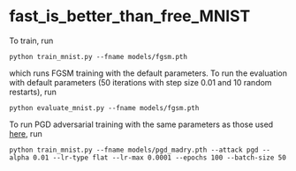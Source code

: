 # fast_is_better_than_free_MNIST

To train, run 

`python train_mnist.py --fname models/fgsm.pth` 

which runs FGSM training with the default parameters. To run the evaluation with default parameters (50 iterations with step size 0.01 and 10 random restarts), run 

`python evaluate_mnist.py --fname models/fgsm.pth`

To run PGD adversarial training with the same parameters as those used [here](https://github.com/MadryLab/mnist_challenge/blob/master/config.json), run 

`python train_mnist.py --fname models/pgd_madry.pth --attack pgd --alpha 0.01 --lr-type flat --lr-max 0.0001 --epochs 100 --batch-size 50`